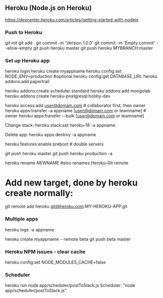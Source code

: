## Heroku (Node.js on Heroku)

https://devcenter.heroku.com/articles/getting-started-with-nodejs

### Push to Heroku

  git init
  git add .
  git commit -m 'Version 1.0.0'
  git commit -m 'Empty commit' --allow-empty
  git push heroku master
  git push heroku MYBRANCH:master

### Set up Heroku app

heroku login
heroku create myappname
heroku config:set NODE_ENV=production #optional
heroku config:get DATABASE_URL
heroku addons:add papertrail

heroku addons:create scheduler:standard
heroku addons:add mongolab
heroku addons:create heroku-postgresql:hobby-dev

heroku access:add user@domain.com # collaborator first, then owner
heroku apps:transfer -a appname [user@domain.com or teamname] # owner
heroku apps:transfer --bulk [user@domain.com or teamname]

Change stack:
heroku stack:set heroku-18 -a appname

Delete app:
heroku apps:destroy -a appname

heroku features:enable preboot # double servers

git push heroku master
git push heroku production -a 

heroku rename NEWNAME #also renames Heroku-Git remote

  # Add new target, done by heroku create normally:
  git remote add heroku git@heroku.com:MY-HEROKU-APP.git

### Multiple apps

  heroku logs -a appname

  heroku create myappname --remote beta
  git push beta master

### Heroku NPM issues - clear cache

  heroku config:set NODE_MODULES_CACHE=false

### Scheduler

heroku run node app/scheduler/postToSlack.js
Scheduler: "node app/scheduler/postToSlack.js"
